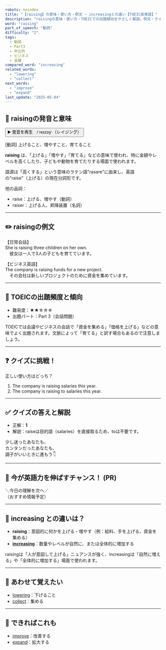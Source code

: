 ```yaml
---
robots: noindex
title: "【raising】の意味・使い方・例文 ― increasingとの違い【TOEIC英単語】"
description: "raisingの意味・使い方・TOEICでの出題傾向をやさしく解説。例文・クイズ付きでincreasingとの違いもわかりやすく学べます。"
word: "raising"
part_of_speech: "動詞"
difficulty: "2"
tags:
  - 動詞
  - Part3
  - 中立的
  - ビジネス
  - 会議
compared_word: "increasing"
related_words:
  - "lowering"
  - "collect"
next_words:
  - "improve"
  - "expand"
last_update: "2025-05-04"
---
```


## 🔰 raisingの発音と意味

<button class="play-audio" onclick="playTTS('raising')">
  <span class="play-audio-main">
    ▶️ 発音を再生　/ˈreɪzɪŋ/
  </span>
  <span class="play-audio-sub">
    （レイジング）
  </span>
</button>

[動詞] 上げること、増やすこと、育てること

**raising** は、「上げる」「増やす」「育てる」などの意味で使われ、特に金額やレベルを高くしたり、子どもや動物を育てたりする場面で使われます。

語源は「高くする」という意味のラテン語"rasare"に由来し、英語の"raise"（上げる）の現在分詞形です。

他の品詞：  
- raise：上げる、増やす（動詞）
- raiser：上げる人、昇降装置（名詞）

---

## ✏️ raisingの例文

【日常会話】  
She is raising three children on her own.  
　彼女は一人で3人の子どもを育てています。

【ビジネス英語】  
The company is raising funds for a new project.  
　その会社は新しいプロジェクトのために資金を集めています。

---

## 🎯 TOEICの出題頻度と傾向

- 難易度：★★☆☆☆
- 出題パート：Part 3（会話問題）

TOEICでは会議やビジネスの会話で「資金を集める」「価格を上げる」などの意味でよく出題されます。文脈によって「育てる」と訳す場合もあるので注意しましょう。

---

## ❓ クイズに挑戦！

正しい使い方はどっち？

1. The company is raising salaries this year.  
2. The company is raising to salaries this year.

---

## ✅ クイズの答えと解説

- 正解：**1**
- 解説：raiseは目的語（salaries）を直接取るため、toは不要です。

少し迷ったあなたも、  
カンタンだったあなたも、  
調子がいいときに進もう👇️

---

## 🚀 今が英語力を伸ばすチャンス！ (PR)

<div class="info-center">
＼今日の理解を次へ／<br>  
（おすすめ情報予定）
</div>

---

## 🤔  increasing との違いは？

- **raising**：意図的に何かを上げる・増やす（例：給料、手を上げる、資金を集める）
- **[increasing](/increasing)**：数量やレベルが自然に、または全体的に増加する

raisingは「人が意図して上げる」ニュアンスが強く、increasingは「自然に増える」や「全体的に増加する」場面で使われます。

---

## 🧩 あわせて覚えたい

- [lowering](/lowering)：下げること
- [collect](/collect)：集める

---

## 📖 できればこれも

- [improve](/improve)：改善する
- [expand](/expand)：拡大する

<!-- cvid: aid19_bid45 -->
